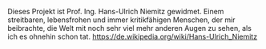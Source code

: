 Dieses Projekt ist Prof. Ing. Hans-Ulrich Niemitz gewidmet. Einem streitbaren, lebensfrohen und immer kritikfähigen Menschen, der mir beibrachte, die Welt mit noch sehr viel mehr anderen Augen zu sehen, als ich es ohnehin schon tat.
https://de.wikipedia.org/wiki/Hans-Ulrich_Niemitz
